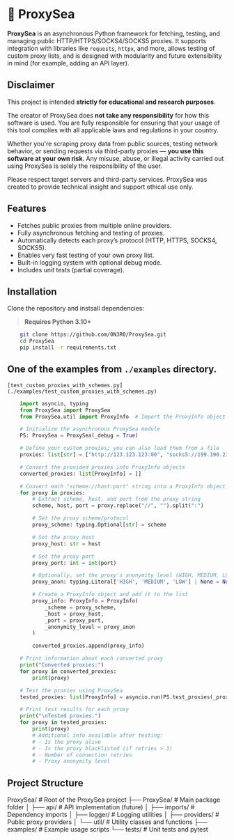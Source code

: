 # 🌊 ProxySea

**ProxySea** is an asynchronous Python framework for fetching, testing, and managing public HTTP/HTTPS/SOCKS4/SOCKS5 proxies. It supports integration with libraries like `requests`, `httpx`, and more, allows testing of custom proxy lists, and is designed with modularity and future extensibility in mind (for example, adding an API layer).


## Disclaimer

This project is intended **strictly for educational and research purposes**.

The creator of ProxySea does **not take any responsibility** for how this software is used. You are fully responsible for ensuring that your usage of this tool complies with all applicable laws and regulations in your country.

Whether you're scraping proxy data from public sources, testing network behavior, or sending requests via third-party proxies — **you use this software at your own risk**. Any misuse, abuse, or illegal activity carried out using ProxySea is solely the responsibility of the user.

Please respect target servers and third-party services. ProxySea was created to provide technical insight and support ethical use only.


## Features

- Fetches public proxies from multiple online providers.
- Fully asynchronous fetching and testing of proxies.
- Automatically detects each proxy’s protocol (HTTP, HTTPS, SOCKS4, SOCKS5).
- Enables very fast testing of your own proxy list.
- Built-in logging system with optional debug mode.
- Includes unit tests (partial coverage).



## Installation
Clone the repository and instsall dependencies:

> **Requires Python 3.10+**

```bash
    git clone https://github.com/0N3R0/ProxySea.git
    cd ProxySea
    pip install -r requirements.txt
```


## One of the examples from `./examples` directory.

`[test_custom_proxies_with_schemes.py](./examples/test_custom_proxies_with_schemes.py)`
```python
    import asyncio, typing
    from ProxySea import ProxySea
    from ProxySea.util import ProxyInfo  # Import the ProxyInfo object

    # Initialize the asynchronous ProxySea module
    PS: ProxySea = ProxySea(_debug = True)

    # Define your custom proxies; you can also load them from a file
    proxies: list[str] = ["http://123.123.123:80", "socks5://199.190.231:443"]

    # Convert the provided proxies into ProxyInfo objects
    converted_proxies: list[ProxyInfo] = []

    # Convert each "scheme://host:port" string into a ProxyInfo object
    for proxy in proxies:
        # Extract scheme, host, and port from the proxy string
        scheme, host, port = proxy.replace("//", "").split(":")

        # Set the proxy scheme/protocol
        proxy_scheme: typing.Optional[str] = scheme

        # Set the proxy host
        proxy_host: str = host

        # Set the proxy port
        proxy_port: int = int(port)

        # Optionally, set the proxy's anonymity level (HIGH, MEDIUM, LOW)
        proxy_anon: typing.Literal['HIGH', 'MEDIUM', 'LOW'] | None = None

        # Create a ProxyInfo object and add it to the list
        proxy_info: ProxyInfo = ProxyInfo(
            _scheme = proxy_scheme,
            _host = proxy_host,
            _port = proxy_port,
            _anonymity_level = proxy_anon
        )

        converted_proxies.append(proxy_info)

    # Print information about each converted proxy
    print("Converted proxies:")
    for proxy in converted_proxies:
        print(proxy)

    # Test the proxies using ProxySea
    tested_proxies: list[ProxyInfo] = asyncio.run(PS.test_proxies(_proxies = converted_proxies, _concurrent_tasks = 500))

    # Print test results for each proxy
    print("\nTested proxies:")
    for proxy in tested_proxies:
        print(proxy)
        # Additional info available after testing:
        # - Is the proxy alive
        # - Is the proxy blacklisted (if retries > 3)
        # - Number of connection retries
        # - Proxy anonymity level
```


## Project Structure

ProxySea/               # Root of the ProxySea project
├── ProxySea/           # Main package folder
│   ├── api/            # API implementation (future)
│   ├── imports/        # Dependency imports
│   ├── logger/         # Logging utilities
│   ├── providers/      # Public proxy providers
│   └── util/           # Utility classes and functions
├── examples/           # Example usage scripts
└── tests/              # Unit tests and pytest


